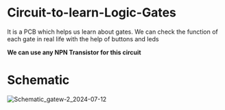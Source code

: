 # Circuit-to-learn-Logic-Gates
It is a PCB which helps us learn about gates. We can check the function of each gate in real life with the help of buttons and leds

**We can use any NPN Transistor for this circuit**

# Schematic
![Schematic_gatew-2_2024-07-12](https://github.com/user-attachments/assets/206e997b-f3ec-4c69-9813-fa2d401ce70e)

